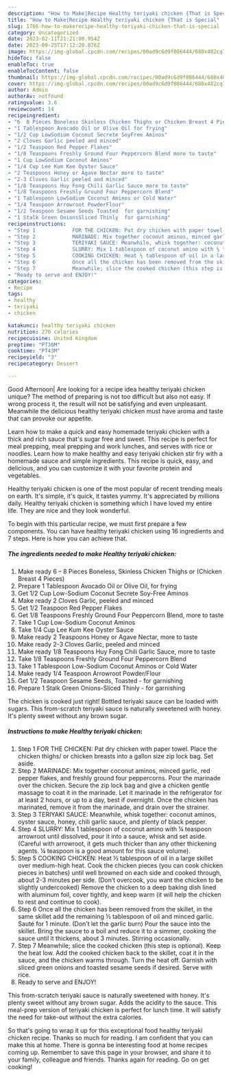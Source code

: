 ```yaml
---
description: "How to Make|Recipe Healthy teriyaki chicken {That is Special"
title: "How to Make|Recipe Healthy teriyaki chicken {That is Special"
slug: 1766-how-to-makerecipe-healthy-teriyaki-chicken-that-is-special
category: Uncategorized
date: 2023-02-11T21:21:00.954Z
date: 2023-09-25T17:12:20.876Z
image: https://img-global.cpcdn.com/recipes/00ad9c6d9f086444/680x482cq70/healthy-teriyaki-chicken-recipe-main-photo.jpg
hideToc: false
enableToc: true
enableTocContent: false
thumbnail: https://img-global.cpcdn.com/recipes/00ad9c6d9f086444/680x482cq70/healthy-teriyaki-chicken-recipe-main-photo.jpg
cover: https://img-global.cpcdn.com/recipes/00ad9c6d9f086444/680x482cq70/healthy-teriyaki-chicken-recipe-main-photo.jpg
author: Admin
authorAv: notfound
ratingvalue: 3.6
reviewcount: 14
recipeingredient:
- "6  8 Pieces Boneless Skinless Chicken Thighs or Chicken Breast 4 Pieces"
- "1 Tablespoon Avocado Oil or Olive Oil for frying"
- "1/2 Cup LowSodium Coconut Secrete SoyFree Aminos"
- "2 Cloves Garlic peeled and minced"
- "1/2 Teaspoon Red Pepper Flakes"
- "1/8 Teaspoons Freshly Ground Four Peppercorn Blend more to taste"
- "1 Cup LowSodium Coconut Aminos"
- "1/4 Cup Lee Kum Kee Oyster Sauce"
- "2 Teaspoons Honey or Agave Nectar more to taste"
- "2-3 Cloves Garlic peeled and minced"
- "1/8 Teaspoons Huy Fong Chili Garlic Sauce more to taste"
- "1/8 Teaspoons Freshly Ground Four Peppercorn Blend"
- "1 Tablespoon LowSodium Coconut Aminos or Cold Water"
- "1/4 Teaspoon Arrowroot PowderFlour"
- "1/2 Teaspoon Sesame Seeds Toasted  for garnishing"
- "1 Stalk Green OnionsSliced Thinly  for garnishing"
recipeinstructions:
- "Step 1            FOR THE CHICKEN: Pat dry chicken with paper towel. Place the chicken thighs/ or chicken breasts into a gallon size zip lock bag. Set aside."
- "Step 2            MARINADE: Mix together coconut aminos, minced garlic, red pepper flakes, and freshly ground four peppercorns. Pour the marinade over the chicken. Secure the zip lock bag and give a chicken gentle massage to coat it in the marinade. Let it marinade in the refrigerator for at least 2 hours, or up to a day, best if overnight. Once the chicken has marinated, remove it from the marinade, and drain over the strainer."
- "Step 3            TERIYAKI SAUCE: Meanwhile, whisk together: coconut aminos, oyster sauce, honey, chili garlic sauce, and plenty of black pepper."
- "Step 4            SLURRY: Mix 1 tablespoon of coconut amino with ¼ teaspoon arrowroot until dissolved, pour it into a sauce, whisk and set aside. (Careful with arrowroot, it gets much thicker than any other thickening agents. ¼ teaspoon is a good amount for this sauce volume)."
- "Step 5            COOKING CHICKEN: Heat ½ tablespoon of oil in a large skillet over medium-high heat. Cook the chicken pieces (you can cook chicken pieces in batches) until well browned on each side and cooked through, about 2-3 minutes per side. (Don’t overcook, you want the chicken to be slightly undercooked) Remove the chicken to a deep baking dish lined with aluminum foil, cover tightly, and keep warm (it will help the chicken to rest and continue to cook)."
- "Step 6            Once all the chicken has been removed from the skillet, in the same skillet add the remaining ½ tablespoon of oil and minced garlic. Sauté for 1 minute. (Don’t let the garlic burn) Pour the sauce into the skillet. Bring the sauce to a boil and reduce it to a simmer, cooking the sauce until it thickens, about 3 minutes. Stirring occasionally."
- "Step 7            Meanwhile; slice the cooked chicken (this step is optional). Keep the heat low. Add the cooked chicken back to the skillet, coat it in the sauce, and the chicken warms through. Turn the heat off. Garnish with sliced green onions and toasted sesame seeds if desired. Serve with rice."
- "Ready to serve and ENJOY!"
categories:
- Recipe
tags:
- healthy
- teriyaki
- chicken

katakunci: healthy teriyaki chicken 
nutrition: 270 calories
recipecuisine: United Kingdom
preptime: "PT30M"
cooktime: "PT43M"
recipeyield: "3"
recipecategory: Dessert

---
```



Good Afternoon| Are looking for a recipe idea healthy teriyaki chicken unique? The method of preparing is not too difficult but also not easy. If wrong process it, the result will not be satisfying and even unpleasant. Meanwhile the delicious healthy teriyaki chicken must have aroma and taste that can provoke our appetite.





Learn how to make a quick and easy homemade teriyaki chicken with a thick and rich sauce that&#39;s sugar free and sweet. This recipe is perfect for meal prepping, meal prepping and work lunches, and serves with rice or noodles. Learn how to make healthy and easy teriyaki chicken stir fry with a homemade sauce and simple ingredients. This recipe is quick, easy, and delicious, and you can customize it with your favorite protein and vegetables.

Healthy teriyaki chicken is one of the most popular of recent trending meals on earth. It's simple, it's quick, it tastes yummy. It's appreciated by millions daily. Healthy teriyaki chicken is something which I have loved my entire life. They are nice and they look wonderful.


To begin with this particular recipe, we must first prepare a few components. You can have healthy teriyaki chicken using 16 ingredients and 7 steps. Here is how you can achieve that.

<!--inarticleads1-->

##### The ingredients needed to make Healthy teriyaki chicken:

1. Make ready 6 – 8 Pieces Boneless, Skinless Chicken Thighs or (Chicken Breast 4 Pieces)
1. Prepare 1 Tablespoon Avocado Oil or Olive Oil, for frying
1. Get 1/2 Cup Low-Sodium Coconut Secrete Soy-Free Aminos
1. Make ready 2 Cloves Garlic, peeled and minced
1. Get 1/2 Teaspoon Red Pepper Flakes
1. Get 1/8 Teaspoons Freshly Ground Four Peppercorn Blend, more to taste
1. Take 1 Cup Low-Sodium Coconut Aminos
1. Take 1/4 Cup Lee Kum Kee Oyster Sauce
1. Make ready 2 Teaspoons Honey or Agave Nectar, more to taste
1. Make ready 2-3 Cloves Garlic, peeled and minced
1. Make ready 1/8 Teaspoons Huy Fong Chili Garlic Sauce, more to taste
1. Take 1/8 Teaspoons Freshly Ground Four Peppercorn Blend
1. Take 1 Tablespoon Low-Sodium Coconut Aminos or Cold Water
1. Make ready 1/4 Teaspoon Arrowroot Powder/Flour
1. Get 1/2 Teaspoon Sesame Seeds, Toasted - for garnishing
1. Prepare 1 Stalk Green Onions-Sliced Thinly - for garnishing


The chicken is cooked just right! Bottled teriyaki sauce can be loaded with sugars. This from-scratch teriyaki sauce is naturally sweetened with honey. It&#39;s plenty sweet without any brown sugar. 

<!--inarticleads2-->

##### Instructions to make Healthy teriyaki chicken:

1. Step 1            FOR THE CHICKEN: Pat dry chicken with paper towel. Place the chicken thighs/ or chicken breasts into a gallon size zip lock bag. Set aside.
1. Step 2            MARINADE: Mix together coconut aminos, minced garlic, red pepper flakes, and freshly ground four peppercorns. Pour the marinade over the chicken. Secure the zip lock bag and give a chicken gentle massage to coat it in the marinade. Let it marinade in the refrigerator for at least 2 hours, or up to a day, best if overnight. Once the chicken has marinated, remove it from the marinade, and drain over the strainer.
1. Step 3            TERIYAKI SAUCE: Meanwhile, whisk together: coconut aminos, oyster sauce, honey, chili garlic sauce, and plenty of black pepper.
1. Step 4            SLURRY: Mix 1 tablespoon of coconut amino with ¼ teaspoon arrowroot until dissolved, pour it into a sauce, whisk and set aside. (Careful with arrowroot, it gets much thicker than any other thickening agents. ¼ teaspoon is a good amount for this sauce volume).
1. Step 5            COOKING CHICKEN: Heat ½ tablespoon of oil in a large skillet over medium-high heat. Cook the chicken pieces (you can cook chicken pieces in batches) until well browned on each side and cooked through, about 2-3 minutes per side. (Don’t overcook, you want the chicken to be slightly undercooked) Remove the chicken to a deep baking dish lined with aluminum foil, cover tightly, and keep warm (it will help the chicken to rest and continue to cook).
1. Step 6            Once all the chicken has been removed from the skillet, in the same skillet add the remaining ½ tablespoon of oil and minced garlic. Sauté for 1 minute. (Don’t let the garlic burn) Pour the sauce into the skillet. Bring the sauce to a boil and reduce it to a simmer, cooking the sauce until it thickens, about 3 minutes. Stirring occasionally.
1. Step 7            Meanwhile; slice the cooked chicken (this step is optional). Keep the heat low. Add the cooked chicken back to the skillet, coat it in the sauce, and the chicken warms through. Turn the heat off. Garnish with sliced green onions and toasted sesame seeds if desired. Serve with rice.
1. Ready to serve and ENJOY!

This from-scratch teriyaki sauce is naturally sweetened with honey. It&#39;s plenty sweet without any brown sugar. Adds the acidity to the sauce. This meal-prep version of teriyaki chicken is perfect for lunch time. It will satisfy the need for take-out without the extra calories. 

So that's going to wrap it up for this exceptional food healthy teriyaki chicken recipe. Thanks so much for reading. I am confident that you can make this at home. There is gonna be interesting food at home recipes coming up. Remember to save this page in your browser, and share it to your family, colleague and friends. Thanks again for reading. Go on get cooking!
